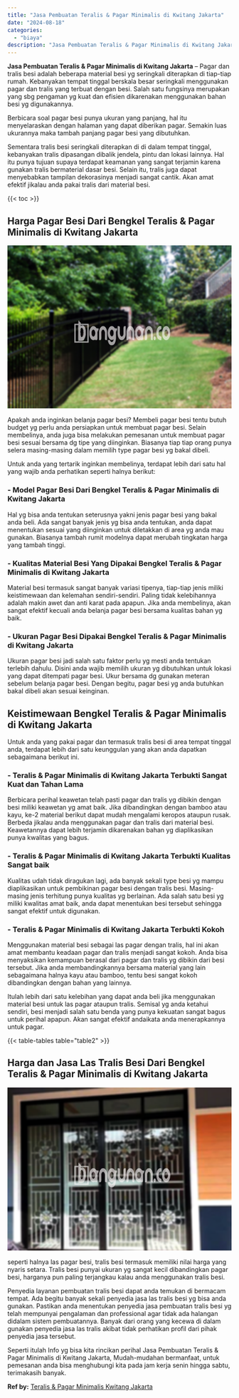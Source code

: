 ```yaml
---
title: "Jasa Pembuatan Teralis & Pagar Minimalis di Kwitang Jakarta"
date: "2024-08-18"
categories: 
  - "biaya"
description: "Jasa Pembuatan Teralis & Pagar Minimalis di Kwitang Jakarta. Seperti itulah Info yg bisa kita rincikan perihal Jasa Pembuatan Teralis & Pagar Minimalis di Kw..."
---
```


**Jasa Pembuatan Teralis & Pagar Minimalis di Kwitang Jakarta** – Pagar dan tralis besi adalah beberapa material besi yg seringkali diterapkan di tiap-tiap rumah. Kebanyakan tempat tinggal berskala besar seringkali menggunakan pagar dan tralis yang terbuat dengan besi. Salah satu fungsinya merupakan yang sbg pengaman yg kuat dan efisien dikarenakan menggunakan bahan besi yg digunakannya.

Berbicara soal pagar besi punya ukuran yang panjang, hal itu menyelaraskan dengan halaman yang dapat diberikan pagar. Semakin luas ukurannya maka tambah panjang pagar besi yang dibutuhkan.

Sementara tralis besi seringkali diterapkan di di dalam tempat tinggal, kebanyakan tralis dipasangan dibalik jendela, pintu dan lokasi lainnya. Hal itu punya tujuan supaya terdapat keamanan yang sangat terjamin karena gunakan tralis bermaterial dasar besi. Selain itu, tralis juga dapat menyebabkan tampilan dekorasinya menjadi sangat cantik. Akan amat efektif jikalau anda pakai tralis dari material besi.

{{< toc >}}

## Harga Pagar Besi Dari Bengkel Teralis & Pagar Minimalis di Kwitang Jakarta

![Jasa Pembuatan Teralis & Pagar Minimalis di Kwitang Jakarta](/images/pagar-minimalis-murah-07.png)

Apakah anda inginkan belanja pagar besi? Membeli pagar besi tentu butuh budget yg perlu anda persiapkan untuk membuat pagar besi. Selain membelinya, anda juga bisa melakukan pemesanan untuk membuat pagar besi sesuai bersama dg tipe yang diinginkan. Biasanya tiap tiap orang punya selera masing-masing dalam memilih type pagar besi yg bakal dibeli.

Untuk anda yang tertarik inginkan membelinya, terdapat lebih dari satu hal yang wajib anda perhatikan seperti halnya berikut:
### \- Model Pagar Besi Dari Bengkel Teralis & Pagar Minimalis di Kwitang Jakarta

Hal yg bisa anda tentukan seterusnya yakni jenis pagar besi yang bakal anda beli. Ada sangat banyak jenis yg bisa anda tentukan, anda dapat menentukan sesuai yang diinginkan untuk diletakkan di area yg anda mau gunakan. Biasanya tambah rumit modelnya dapat merubah tingkatan harga yang tambah tinggi.

### \- Kualitas Material Besi Yang Dipakai Bengkel Teralis & Pagar Minimalis di Kwitang Jakarta

Material besi termasuk sangat banyak variasi tipenya, tiap-tiap jenis miliki keistimewaan dan kelemahan sendiri-sendiri. Paling tidak kelebihannya adalah makin awet dan anti karat pada apapun. Jika anda membelinya, akan sangat efektif kecuali anda belanja pagar besi bersama kualitas bahan yg baik.

### \- Ukuran Pagar Besi Dipakai Bengkel Teralis & Pagar Minimalis di Kwitang Jakarta

Ukuran pagar besi jadi salah satu faktor perlu yg mesti anda tentukan terlebih dahulu. Disini anda wajib memilih ukuran yg dibutuhkan untuk lokasi yang dapat ditempati pagar besi. Ukur bersama dg gunakan meteran sebelum belanja pagar besi. Dengan begitu, pagar besi yg anda butuhkan bakal dibeli akan sesuai keinginan.

## Keistimewaan Bengkel Teralis & Pagar Minimalis di Kwitang Jakarta

Untuk anda yang pakai pagar dan termasuk tralis besi di area tempat tinggal anda, terdapat lebih dari satu keunggulan yang akan anda dapatkan sebagaimana berikut ini.

### \- Teralis & Pagar Minimalis di Kwitang Jakarta Terbukti Sangat Kuat dan Tahan Lama

Berbicara perihal keawetan telah pasti pagar dan tralis yg dibikin dengan besi miliki keawetan yg amat baik. Jika dibandingkan dengan bamboo atau kayu, ke-2 material berikut dapat mudah mengalami keropos ataupun rusak. Berbeda jikalau anda menggunakan pagar dan tralis dari material besi. Keawetannya dapat lebih terjamin dikarenakan bahan yg diaplikasikan punya kwalitas yang bagus.

### \- Teralis & Pagar Minimalis di Kwitang Jakarta Terbukti Kualitas Sangat baik

Kualitas udah tidak diragukan lagi, ada banyak sekali type besi yg mampu diaplikasikan untuk pembikinan pagar besi dengan tralis besi. Masing-masing jenis terhitung punya kualitas yg berlainan. Ada salah satu besi yg miliki kwalitas amat baik, anda dapat menentukan besi tersebut sehingga sangat efektif untuk digunakan.

### \- Teralis & Pagar Minimalis di Kwitang Jakarta Terbukti Kokoh

Menggunakan material besi sebagai las pagar dengan tralis, hal ini akan amat membantu keadaan pagar dan tralis menjadi sangat kokoh. Anda bisa menyaksikan kemampuan berasal dari pagar dan tralis yg dibikin dari besi tersebut. Jika anda membandingkannya bersama material yang lain sebagaimana halnya kayu atau bamboo, tentu besi sangat kokoh dibandingkan dengan bahan yang lainnya.

Itulah lebih dari satu kelebihan yang dapat anda beli jika menggunakan material besi untuk las pagar ataupun tralis. Semisal yg anda ketahui sendiri, besi menjadi salah satu benda yang punya kekuatan sangat bagus untuk perihal apapun. Akan sangat efektif andaikata anda menerapkannya untuk pagar.

{{< table-tables table="table2" >}}

## Harga dan Jasa Las Tralis Besi Dari Bengkel Teralis & Pagar Minimalis di Kwitang Jakarta

![Jasa Pembuatan Teralis & Pagar Minimalis di Kwitang Jakarta](/images/teralis-minimalis-murah-19.png)

seperti halnya las pagar besi, tralis besi termasuk memiliki nilai harga yang nyaris setara. Tralis besi punyai ukuran yg sangat kecil dibandingkan pagar besi, harganya pun paling terjangkau kalau anda menggunakan tralis besi.

Penyedia layanan pembuatan tralis besi dapat anda temukan di bermacam tempat. Ada begitu banyak sekali penyedia jasa las tralis besi yg bisa anda gunakan. Pastikan anda menentukan penyedia jasa pembuatan tralis besi yg telah mempunyai pengalaman dan professional agar tidak ada halangan didalam sistem pembuatannya. Banyak dari orang yang kecewa di dalam gunakan penyedia jasa las tralis akibat tidak perhatikan profil dari pihak penyedia jasa tersebut.

Seperti itulah Info yg bisa kita rincikan perihal Jasa Pembuatan Teralis & Pagar Minimalis di Kwitang Jakarta, Mudah-mudahan bermanfaat, untuk pemesanan anda bisa menghubungi kita pada jam kerja senin hingga sabtu, terimakasih banyak.

**Ref by:** [Teralis & Pagar Minimalis Kwitang Jakarta](https://id.wikipedia.org/wiki/Teralis)
